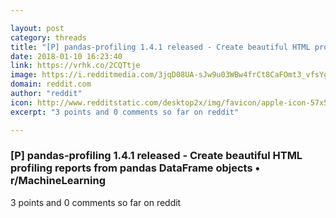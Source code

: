 ```yaml
---

layout: post
category: threads
title: "[P] pandas-profiling 1.4.1 released - Create beautiful HTML profiling reports from pandas DataFrame objects"
date: 2018-01-10 16:23:40
link: https://vrhk.co/2CQTtje
image: https://i.redditmedia.com/3jqD08UA-sJw9u03WBw4frCt8CaFOmt3_vfsYgd4guQ.jpg?w=320&s=c8b958814212d6d62f7dd2b87066a79d
domain: reddit.com
author: "reddit"
icon: http://www.redditstatic.com/desktop2x/img/favicon/apple-icon-57x57.png
excerpt: "3 points and 0 comments so far on reddit"

---
```


### [P] pandas-profiling 1.4.1 released - Create beautiful HTML profiling reports from pandas DataFrame objects • r/MachineLearning

3 points and 0 comments so far on reddit
